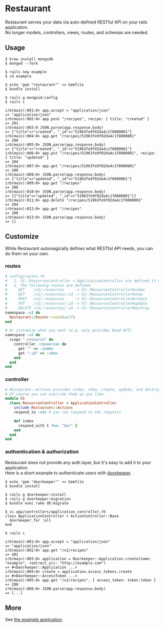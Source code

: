 # Restaurant
Restaurant serves your data via auto-defined RESTful API on your rails application.  
No longer models, controllers, views, routes, and schemas are needed.

## Usage
```
$ brew install mongodb
$ mongod --fork

$ rails new example
$ cd example

$ echo 'gem "restaurant"' >> Gemfile
$ bundle install

$ rails g mongoid:config
$ rails c

irb(main):001:0> app.accept = "application/json"
=> "application/json"
irb(main):002:0> app.post "/recipes", recipe: { title: "created" }
=> 201
irb(main):003:0 JSON.parse(app.response.body)
=> {"title"=>"created", "_id"=>"51963fe9f02da4c1f8000001"}
irb(main):004:0> app.get "/recipes/51963fe9f02da4c1f8000001"
=> 200
irb(main):005:0> JSON.parse(app.response.body)
=> {"title"=>"created", "_id"=>"51963fe9f02da4c1f8000001"}
irb(main):006:0> app.put "/recipes/51963fe9f02da4c1f8000001", recipe: { title: "updated" }
=> 204
irb(main):007:0> app.get "/recipes/51963fe9f02da4c1f8000001"
=> 200
irb(main):008:0> JSON.parse(app.response.body)
=> {"title"=>"updated", "_id"=>"51963fe9f02da4c1f8000001"}
irb(main):009:0> app.get "/recipes"
=> 200
irb(main):010:0> JSON.parse(app.response.body)
=> [{"title"=>"updated", "_id"=>"51963fe9f02da4c1f8000001"}]
irb(main):011:0> app.delete "/recipes/51963fe9f02da4c1f8000001"
=> 204
irb(main):012:0> app.get "/recipes"
=> 200
irb(main):013:0> JSON.parse(app.response.body)
=> []
```

## Customize
While Restaurant automagically defines what RESTful API needs, you can do them on your own.

### routes
```ruby
# config/routes.rb
#   1. V1::ResourcesController < ApplicationController are defined if not defined
#   2. The following routes are defined
#     GET    /v1/:resources     -> V1::ReosurcesController#index
#     GET    /v1/:resources/:id -> V1::ResourcesController#show
#     POST   /v1/:resources     -> V1::ResourcesController#create
#     PUT    /v1/:resources/:id -> V1::ResourcesController#update
#     DELETE /v1/:resources/:id -> V1::ResourcesController#destroy
namespace :v1 do
  Restaurant::Router.route(self)
end

# Or customize what you want (e.g. only provides Read API)
namespace :v2 do
  scope ":resource" do
    controller :resources do
      get "" => :index
      get ":id" => :show
    end
  end
end
```

### controller
```ruby
# Restaurant::Actions provides index, show, create, update, and destroy actions by default.
# Of course you can override them as you like.
module V1
  class ResourcesController < ApplicationController
    include Restaurant::Actions
    respond_to :xml # you can respond to xml requests

    def index
      respond_with { foo: "bar" }
    end
  end
end
```

### authentication & authorization
Restaurant does not provide any auth layer, but it's easy to add it to your application.  
Here is a short example to authenticate users with [doorkeeper](https://github.com/applicake/doorkeeper).

```
$ echo 'gem "doorkeeper"' >> Gemfile
$ bundle install

$ rails g doorkeeper:install
$ rails g doorkeeper:migration
$ bundle exec rake db:migrate

$ vi app/controllers/application_controller.rb
class ApplicationController < ActionController::Base
  doorkeeper_for :all
end

$ rails c

irb(main):001:0> app.accept = "application/json"
=> "application/json"
irb(main):002:0> app.get "/v2/recipes"
=> 401
irb(main):003:0> application = Doorkeeper::Application.create(name: "example", redirect_uri: "http://example.com")
=> #<Doorkeeper::Application ...>
irb(main):004:0> create = application.access_tokens.create
=> #<Doorkeeper::AccessToken ...>
irb(main):005:0> app.get "/v2/recipes", { access_token: token.token }
=> 200
irb(main):006:0> JSON.parse(app.response.body)
=> [...]
```

## More
See [the example application](https://github.com/r7kamura/restaurant/tree/master/spec/dummy).
